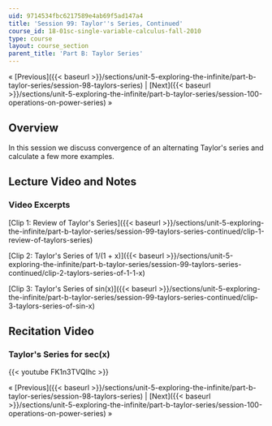 ```yaml
---
uid: 9714534fbc6217589e4ab69f5ad147a4
title: 'Session 99: Taylor''s Series, Continued'
course_id: 18-01sc-single-variable-calculus-fall-2010
type: course
layout: course_section
parent_title: 'Part B: Taylor Series'
---
```


« [Previous]({{< baseurl >}}/sections/unit-5-exploring-the-infinite/part-b-taylor-series/session-98-taylors-series) | [Next]({{< baseurl >}}/sections/unit-5-exploring-the-infinite/part-b-taylor-series/session-100-operations-on-power-series) »

Overview
--------

In this session we discuss convergence of an alternating Taylor's series and calculate a few more examples.

Lecture Video and Notes
-----------------------

### Video Excerpts

[Clip 1: Review of Taylor's Series]({{< baseurl >}}/sections/unit-5-exploring-the-infinite/part-b-taylor-series/session-99-taylors-series-continued/clip-1-review-of-taylors-series)

[Clip 2: Taylor's Series of 1/(1 + x)]({{< baseurl >}}/sections/unit-5-exploring-the-infinite/part-b-taylor-series/session-99-taylors-series-continued/clip-2-taylors-series-of-1-1-x)

[Clip 3: Taylor's Series of sin(x)]({{< baseurl >}}/sections/unit-5-exploring-the-infinite/part-b-taylor-series/session-99-taylors-series-continued/clip-3-taylors-series-of-sin-x)

Recitation Video
----------------

  

### Taylor's Series for sec(x)

{{< youtube FK1n3TVQIhc >}}

« [Previous]({{< baseurl >}}/sections/unit-5-exploring-the-infinite/part-b-taylor-series/session-98-taylors-series) | [Next]({{< baseurl >}}/sections/unit-5-exploring-the-infinite/part-b-taylor-series/session-100-operations-on-power-series) »
